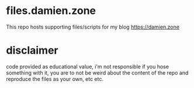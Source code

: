 # files.damien.zone

This repo hosts supporting files/scripts for my blog https://damien.zone

# disclaimer

code provided as educational value, i'm not responsible if you hose something with it, you are to not be weird about the content of the repo and reproduce the files as your own, etc etc.
